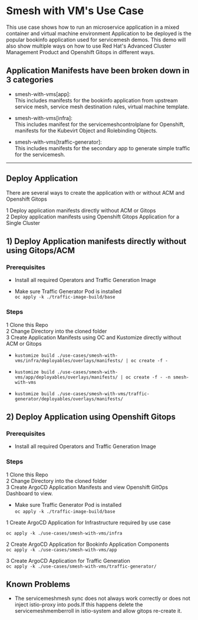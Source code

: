 # Smesh with VM's Use Case  

This use case shows how to run an microservice application in a mixed container and virtual machine environment
Application to be deployed is the popular bookinfo application used for servicemesh demos.
This demo will also show multiple ways on how to use Red Hat's Advanced Cluster Management Product and Openshift Gitops in different ways.

## Application Manifests have been broken down in 3 categories 

- smesh-with-vms[app]:  
  This includes manifests for the bookinfo application from upstream service mesh, service mesh destination rules, virtual machine template.
  
- smesh-with-vms[infra]:  
  This includes manifest for the servicemeshcontrolplane for Openshift, manifests for the Kubevirt Object and Rolebinding Objects.

- smesh-with-vms[traffic-generator]:  
  This includes manifests for the secondary app to generate simple traffic for the servicemesh.

---

## Deploy Application  

There are several ways to create the application with or without ACM and Openshift Gitops

1 Deploy application manifests directly without ACM or Gitops  
2 Deploy application manifests using Openshift Gitops Application for a Single Cluster

## 1) Deploy Application manifests directly without using Gitops/ACM

### Prerequisites  

- Install all required Operators and Traffic Generation Image
  
- Make sure Traffic Generator Pod is installed  
  ```oc apply -k ./traffic-image-build/base```

### Steps  

1 Clone this Repo  
2 Change Directory into the cloned folder  
3 Create Application Manifests using OC and Kustomize directly without ACM or Gitops 

- ```kustomize build ./use-cases/smesh-with-vms/infra/deployables/overlays/manifests/ | oc create -f -```  

- ```kustomize build ./use-cases/smesh-with-vms/app/deployables/overlays/manifests/ | oc create -f - -n smesh-with-vms```
  
- ```kustomize build ./use-cases/smesh-with-vms/traffic-generator/deployables/overlays/manifests/```

## 2) Deploy Application using Openshift Gitops

### Prerequisites 

- Install all required Operators and Traffic Generation Image

### Steps  

1 Clone this Repo  
2 Change Directory into the cloned folder  
3 Create ArgoCD Application Manifests and view Openshift GitOps Dashboard to view. 

- Make sure Traffic Generator Pod is installed  
  ```oc apply -k ./traffic-image-build/base```

1 Create ArgoCD Application for Infrastructure required by use case

  ```oc apply -k ./use-cases/smesh-with-vms/infra```

2 Create ArgoCD Application for Bookinfo Application Components  
```oc apply -k ./use-cases/smesh-with-vms/app```

3 Create ArgoCD Application for Traffic Generation  
  ```oc apply -k ./use-cases/smesh-with-vms/traffic-generator/```

<!-- 
### Prerequisites

- Make sure Openshift Gitops operator is installed see Openshift Gitops operator , see Repository readme [servicemesh-demos](https://github.com/sa-ne/servicemesh-demos)
  
### Steps

1 Clone this Repo  
2 Change Directory into the cloned folder  
3 Create Argo application to deploy manifests

``` bash
oc apply -k ./use-cases/smesh-with-vms/
```

## Deploy Application via ArgoCD but use ACM to create ArgoCD Application

1 Clone this Repo  
2 Change Directory into the cloned folder  
3 Change ACM Subscription Manifests to point to Application deployable manifests directly i.e apps.open-cluster-management.io/git-path is pointing to use-cases/smesh-with-vms/app or infra or traffic-generator /deployables for subscriptions in ./use-cases/smesh-with-vms/create_via_acm_gitops_per_cluster.
  Use sed to add:  
   ```find ./use-cases/smesh-with-vms/create_via_acm_gitops_per_cluster -name "subscription-*.yaml" -exec sed -i 's|\(use-cases/smesh-with-vms/.*$\)|\1/deployables|g' {} +```  
4 Create the ACM Application that will deploy and manage the application  
```oc apply -k ./use-cases/smesh-with-vms/create_via_acm_gitops_per_cluster```  
5 Remember to update ACM PlacmentRule to match Clusters Application should be installed in

## Create ArgoCD Application via ACM with ArgoCD per Cluster

```find ./use-cases/smesh-with-vms/create_via_acm_gitops_per_cluster -name "subscription-*.yaml" -exec sed -i 's|\(use-cases/smesh-with-vms/.*\)/deployables.*|\1|g' {} +```

1 ```kustomize build ./use-cases/smesh-with-vms/create_via_acm/ --enable-alpha-plugins | oc create -f -```


-->

## Known Problems

- The servicemeshmesh sync does not always work correctly or does not inject istio-proxy into pods.If this happens delete the servicemeshmemberroll in istio-system and allow gitops re-create it.
